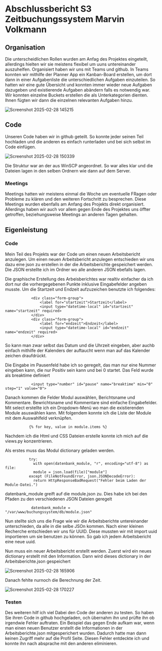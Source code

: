 # Abschlussbericht S3 Zeitbuchungssystem Marvin Volkmann

## Organisation
Die unterscheidlichen Rollen wurden am Anfag des Projektes eingeteilt, allerdings hielten wir sie meistens flexibel um uuns untereinander auszuhelfen. Organisiert haben wir uns mit Teams und github. In Teams konnten wir mithilfe der Planner App ein Kanban-Board erstellen, um dort dann in einer Aufgabenliste die unterschiedlichen Aufgaben einzuteilen. So hatten wir eine gute Übersicht und konnten immer wieder neue Aufgaben dazugeben und existierende Aufgaben abändern falls es notwendig war. Wir konnten einzelne Buckets erstellen die als Unterkategorien dienten. Ihnen fügten wir dann die einzelnen relevanten Aufgaben hinzu.

![Screenshot 2025-02-28 145215](https://github.com/user-attachments/assets/b6b01e86-1223-4337-8622-9de1f306b043)

## Code

Unseren Code haben wir in github geteilt. So konnte jeder seinen Teil hochladen und die anderen es einfach runterladen und bei sich selbst im Code einfügen.

![Screenshot 2025-02-28 150339](https://github.com/user-attachments/assets/a7c1e86c-4c49-40c5-a485-53d405bbcc3d)

Die Struktur war an der aus WinSCP angeordnet. So war alles klar und die Dateien lagen in den selben Ordnern wie dann auf dem Server. 

### Meetings
Meetings hatten wir meistens einmal die Woche um eventuelle FRagen oder Probleme zu klären und den weiteren Fortschritt zu besprechen. Diese Meetings wurden ebenfalls am Anfang des Projekts direkt organisiert. Allerdings haben wir auch vor allem gegen Ende des Projektes uns öffter getroffen, beziehungsweise Meetings an anderen Tagen gehalten.

## Eigenleistung

### Code

Mein Teil des Projekts war der Code um einen neuen Arbeitsbericht anzulegen. Um einen neuen Arbeitsbericht anzulegen entschieden wir uns dazu eine json zu erstellen in der die Arbeitsberichte gespeichert werden.
Die JSON erstellte ich im Ordner wo alle anderen JSON ebefalls lagen. 

Die graphische Erstellung des Arbeisberichtes war realtiv einfacher da ich dort nur die vorhergegebenen Punkte inklusive Eingabefelder angeben musste. Um die Startzeit und Endzeit aufzuzeichen benutzte ich folgendes:

                <div class="form-group">
                    <label for="startzeit">Startzeit</label>
                    <input type="datetime-local" id="startzeit" name="startzeit" required>
                </div>
                <div class="form-group">
                    <label for="endzeit">Endzeit</label>
                    <input type="datetime-local" id="endzeit" name="endzeit" required>
                </div>
So kann man zwar selbst das Datum und die Uhrzeit eingeben, aber auchb einfach mithilfe der Kalenders der auftaucht wenn man auf das Kalender zeichen draufdrückt.

Die Eingabe im Pausenfeld habe ich so geregelt, das man nur eine Nummer eingeben kann, die nur Positiv sein kann und bei 0 startet. Das Feld wurde als breaktime definiert

                <input type="number" id="pause" name="breaktime" min="0" step="1" value="0">

Danach kommen die Felder Modul auswählen, Berichtsname und Kommentare. Bewrichtsname und Kommentare sind einfache Eingabefelder. Mit select erstellte ich ein Dropdown-Menü wo man die existierenden Module asuswählen kann. 
Mit folgendem konnte ich die Liste der Module mit dem Auswahlfeld verknüpfen.

               {% for key, value in module.items %}

Nachdem ich die Html und CSS Dateien erstelle konnte ich mich auf die views.py konzentrieren.

Als erstes muss das Modul dictionary geladen werden. 

               try:
                 with open(datenbank_module, "r", encoding="utf-8") as file:
                 module = json.load(file)["module"]
               except (FileNotFoundError, json.JSONDecodeError):
                 return HttpResponseBadRequest("Fehler beim Laden der Module-Datei.")

datenbank_module greift auf die module.json zu. Dies habe ich bei den Pfaden zu den verschiedenen JSON Dateien geregelt

                datenbank_module = "/var/www/buchungssystem/db/module.json"

Nun stellte sich uns die Frage wie wir die Arbeitsberichte untereinander unterschieden, da alle in die selbe JSOn kommen. Nach einer kleinen Recherche entschieden wir uns für UUID. Diese mussten wir mit import uuid importieren um sie benutzen zu können. So gab ich jedem Arbeitsbericht eine neue uuid. 

Nun muss ein neuer Arbeitsbericht erstellt werden. Zuerst wird ein neues dictionary erstellt mit den Information. Dann wird dieses dictionary in der Arbeitsberichte.json gespeichert

![Screenshot 2025-02-28 165906](https://github.com/user-attachments/assets/383efd93-5d3e-48b3-9fe6-90489909f89e)

Danach fehlte nurnoch die Berechnung der Zeit. 

![Screenshot 2025-02-28 170227](https://github.com/user-attachments/assets/b4d29062-c3db-4413-8c37-8c54e90d0729)

### Testen

Des weiteren hilf ich viel Dabei den Code der anderen zu testen. So haben Sie ihren Code in github hochgeladen, och übernahm ihn und prüfte ihn ob irgendwie Fehler auftraten. Ein Beispiel das gegen Ende aufkam war, wenn man einen neuen Benutzer erstellt die Informationen in der Arbeitsberichte.json mitgesperichert wurden. Dadurch hatte man dann keinen Zugriff mehr auf die Profil Seite. Diesen Fehler entdeckte ich und konnte ihn nach absprache mit den anderen eliminieren. 
